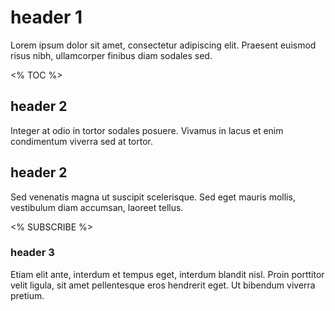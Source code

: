 # header 1

Lorem ipsum dolor sit amet, consectetur adipiscing elit. Praesent euismod risus nibh, ullamcorper finibus diam sodales sed.

<% TOC %>

## header 2

Integer at odio in tortor sodales posuere. Vivamus in lacus et enim condimentum viverra sed at tortor.

## header 2

Sed venenatis magna ut suscipit scelerisque. Sed eget mauris mollis, vestibulum diam accumsan, laoreet tellus.

<% SUBSCRIBE %>

### header 3

Etiam elit ante, interdum et tempus eget, interdum blandit nisl. Proin porttitor velit ligula, sit amet pellentesque eros hendrerit eget. Ut bibendum viverra pretium.
